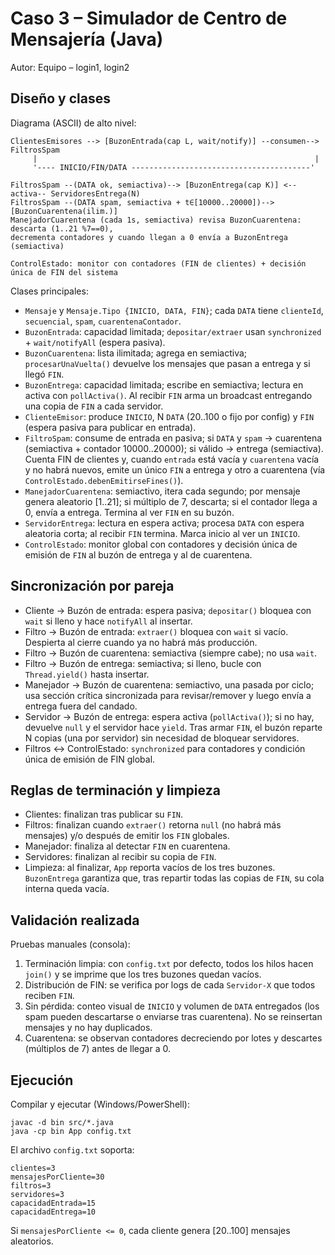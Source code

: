 # Caso 3 – Simulador de Centro de Mensajería (Java)

Autor: Equipo – login1, login2

## Diseño y clases

Diagrama (ASCII) de alto nivel:

```
ClientesEmisores --> [BuzonEntrada(cap L, wait/notify)] --consumen--> FiltrosSpam
     |                                                              |
     '---- INICIO/FIN/DATA ----------------------------------------'

FiltrosSpam --(DATA ok, semiactiva)--> [BuzonEntrega(cap K)] <--activa-- ServidoresEntrega(N)
FiltrosSpam --(DATA spam, semiactiva + t∈[10000..20000])--> [BuzonCuarentena(ilim.)]
ManejadorCuarentena (cada 1s, semiactiva) revisa BuzonCuarentena: descarta (1..21 %7==0),
decrementa contadores y cuando llegan a 0 envía a BuzonEntrega (semiactiva)

ControlEstado: monitor con contadores (FIN de clientes) + decisión única de FIN del sistema
```

Clases principales:

- `Mensaje` y `Mensaje.Tipo {INICIO, DATA, FIN}`; cada `DATA` tiene `clienteId`, `secuencial`, `spam`, `cuarentenaContador`.
- `BuzonEntrada`: capacidad limitada; `depositar/extraer` usan `synchronized` + `wait/notifyAll` (espera pasiva).
- `BuzonCuarentena`: lista ilimitada; agrega en semiactiva; `procesarUnaVuelta()` devuelve los mensajes que pasan a entrega y si llegó `FIN`.
- `BuzonEntrega`: capacidad limitada; escribe en semiactiva; lectura en activa con `pollActiva()`. Al recibir `FIN` arma un broadcast entregando una copia de `FIN` a cada servidor.
- `ClienteEmisor`: produce `INICIO`, N `DATA` (20..100 o fijo por config) y `FIN` (espera pasiva para publicar en entrada).
- `FiltroSpam`: consume de entrada en pasiva; si `DATA` y `spam` → cuarentena (semiactiva + contador 10000..20000); si válido → entrega (semiactiva). Cuenta FIN de clientes y, cuando `entrada` está vacía y `cuarentena` vacía y no habrá nuevos, emite un único `FIN` a entrega y otro a cuarentena (vía `ControlEstado.debenEmitirseFines()`).
- `ManejadorCuarentena`: semiactivo, itera cada segundo; por mensaje genera aleatorio [1..21]; si múltiplo de 7, descarta; si el contador llega a 0, envía a entrega. Termina al ver `FIN` en su buzón.
- `ServidorEntrega`: lectura en espera activa; procesa `DATA` con espera aleatoria corta; al recibir `FIN` termina. Marca inicio al ver un `INICIO`.
- `ControlEstado`: monitor global con contadores y decisión única de emisión de `FIN` al buzón de entrega y al de cuarentena.

## Sincronización por pareja

- Cliente → Buzón de entrada: espera pasiva; `depositar()` bloquea con `wait` si lleno y hace `notifyAll` al insertar.
- Filtro → Buzón de entrada: `extraer()` bloquea con `wait` si vacío. Despierta al cierre cuando ya no habrá más producción.
- Filtro → Buzón de cuarentena: semiactiva (siempre cabe); no usa `wait`.
- Filtro → Buzón de entrega: semiactiva; si lleno, bucle con `Thread.yield()` hasta insertar.
- Manejador → Buzón de cuarentena: semiactivo, una pasada por ciclo; usa sección crítica sincronizada para revisar/remover y luego envía a entrega fuera del candado.
- Servidor → Buzón de entrega: espera activa (`pollActiva()`); si no hay, devuelve `null` y el servidor hace `yield`. Tras armar `FIN`, el buzón reparte N copias (una por servidor) sin necesidad de bloquear servidores.
- Filtros ↔ ControlEstado: `synchronized` para contadores y condición única de emisión de FIN global.

## Reglas de terminación y limpieza

- Clientes: finalizan tras publicar su `FIN`.
- Filtros: finalizan cuando `extraer()` retorna `null` (no habrá más mensajes) y/o después de emitir los `FIN` globales.
- Manejador: finaliza al detectar `FIN` en cuarentena.
- Servidores: finalizan al recibir su copia de `FIN`.
- Limpieza: al finalizar, `App` reporta vacíos de los tres buzones. `BuzonEntrega` garantiza que, tras repartir todas las copias de `FIN`, su cola interna queda vacía.

## Validación realizada

Pruebas manuales (consola):

1. Terminación limpia: con `config.txt` por defecto, todos los hilos hacen `join()` y se imprime que los tres buzones quedan vacíos.
2. Distribución de FIN: se verifica por logs de cada `Servidor-X` que todos reciben `FIN`.
3. Sin pérdida: conteo visual de `INICIO` y volumen de `DATA` entregados (los spam pueden descartarse o enviarse tras cuarentena). No se reinsertan mensajes y no hay duplicados.
4. Cuarentena: se observan contadores decreciendo por lotes y descartes (múltiplos de 7) antes de llegar a 0.

## Ejecución

Compilar y ejecutar (Windows/PowerShell):

```
javac -d bin src/*.java
java -cp bin App config.txt
```

El archivo `config.txt` soporta:

```
clientes=3
mensajesPorCliente=30
filtros=3
servidores=3
capacidadEntrada=15
capacidadEntrega=10
```

Si `mensajesPorCliente <= 0`, cada cliente genera [20..100] mensajes aleatorios.

